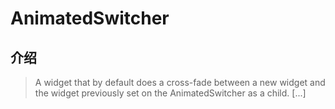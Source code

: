 # AnimatedSwitcher

## 介绍

> A widget that by default does a cross-fade between a new widget and the widget previously set on the AnimatedSwitcher as a child. [...]
